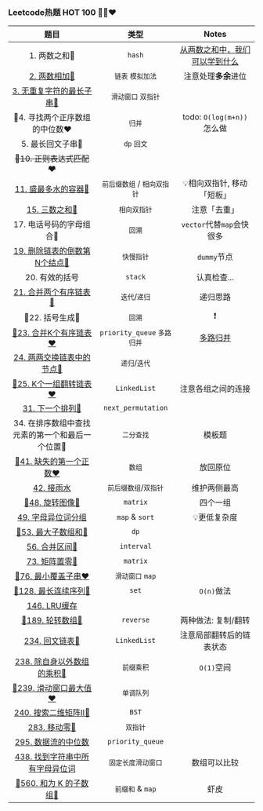 ### Leetcode热题 HOT 100 💚🧡❤️

|   题目    |    类型    |   Notes  |
|   :-:   |   :-:   |   :-:   |
|1. 两数之和💚|`hash`|[从两数之和中，我们可以学到什么](https://leetcode.cn/problems/two-sum/solutions/2326193/dong-hua-cong-liang-shu-zhi-he-zhong-wo-0yvmj/)|
|[2. 两数相加🧡](https://leetcode.cn/problems/add-two-numbers/)|`链表` `模拟加法`|注意处理**多余**进位|
|[3. 无重复字符的最长子串🧡](/workspace/3.无重复字符的最长子串.cpp)|`滑动窗口` `双指针`|
|📌4. 寻找两个正序数组的中位数❤️|`归并`|todo: `O(log(m+n))`怎么做|
|5. 最长回文子串🧡|`dp` `回文`|
|~~📌10. 正则表达式匹配❤️~~|  |
|[11. 盛最多水的容器🧡](/workspace/11.盛最多水的容器.cpp)|`前后缀数组` / `相向双指针`|💡相向双指针, 移动「短板」|
|[15. 三数之和🧡](/workspace/15.三数之和.cpp)|`相向双指针`|注意「去重」|
|17. 电话号码的字母组合🧡|`回溯`|`vector`代替`map`会快很多|
|[19. 删除链表的倒数第N个结点🧡](/workspace/19.删除链表的倒数第-n-个结点.cpp)|`快慢指针`|`dummy`节点|
|20. 有效的括号|`stack`|认真检查...|
|[21. 合并两个有序链表💚](/workspace/21.合并两个有序链表.cpp)|`迭代`/`递归`|递归思路|
|📌22. 括号生成🧡|`回溯`| ❗️ |
|[📌23. 合并K个有序链表❤️](/workspace/23.合并k个升序链表.cpp)|`priority_queue` `多路归并`|[多路归并](/markdown/%E4%B8%93%E9%A2%98%20-%20%E5%A4%9A%E8%B7%AF%E5%BD%92%E5%B9%B6.md)|
|[24. 两两交换链表中的节点🧡](/workspace/24.两两交换链表中的节点.cpp)|`递归`/`迭代`|
|[📌25. K个一组翻转链表❤️](/workspace/25.k-个一组翻转链表.cpp)|`LinkedList`|注意各组之间的连接
|[31. 下一个排列🧡](/workspace/31.%E4%B8%8B%E4%B8%80%E4%B8%AA%E6%8E%92%E5%88%97.cpp)|`next_permutation`|  |
|34. 在排序数组中查找元素的第一个和最后一个位置🧡|`二分查找`|模板题|
|[📌41. 缺失的第一个正数❤️](/workspace/41.%E7%BC%BA%E5%A4%B1%E7%9A%84%E7%AC%AC%E4%B8%80%E4%B8%AA%E6%AD%A3%E6%95%B0.cpp)|`数组`|放回原位|
|[42. 接雨水](/workspace/42.接雨水.cpp)|`前后缀数组`/`双指针`|维护两侧最高|
|[📌48. 旋转图像🧡](/workspace/48.旋转图像.cpp)|`matrix`|四个一组|
|[49. 字母异位词分组](/workspace/49.字母异位词分组.cpp)|`map` & `sort`|💡更低复杂度|
|[📌53. 最大子数组和🧡](/workspace/53.最大子数组和.cpp)|`dp`|
|[56. 合并区间🧡](/workspace/56.合并区间.cpp)|`interval`|
|[73. 矩阵置零🧡](/workspace/73.矩阵置零.cpp)|`matrix`|
|[📌76. 最小覆盖子串❤️](/workspace/76.%E6%9C%80%E5%B0%8F%E8%A6%86%E7%9B%96%E5%AD%90%E4%B8%B2.cpp)|`滑动窗口` `map`|
|[📌128. 最长连续序列🧡](/workspace/128.最长连续序列.cpp)|`set`|`O(n)`做法|
|[146. LRU缓存](/workspace/146)
|[📌189. 轮转数组🧡](/workspace/189.轮转数组.cpp)|`reverse`|两种做法: 复制/翻转|
|[234. 回文链表💚](/workspace/234.回文链表.cpp)|`LinkedList`|注意局部翻转后的链表状态|
|[238. 除自身以外数组的乘积🧡](/workspace/238.除自身以外数组的乘积.cpp)|`前缀乘积`|`O(1)`空间|
|[📌239. 滑动窗口最大值❤️](/acwing/Section%202/acwing%20-%20%E5%8D%95%E8%B0%83%E9%98%9F%E5%88%97.md)|`单调队列`|
|[240. 搜索二维矩阵II🧡](/workspace/240.搜索二维矩阵-ii.cpp)|`BST`|
|[283. 移动零💚](/workspace/283.移动零.cpp)|`双指针`|
|[295. 数据流的中位数](/workspace/295.%E6%95%B0%E6%8D%AE%E6%B5%81%E7%9A%84%E4%B8%AD%E4%BD%8D%E6%95%B0.cpp)|`priority_queue`|
|[438. 找到字符串中所有字母异位词](/workspace/438.找到字符串中所有字母异位词.cpp)|`固定长度滑动窗口`|数组可以比较|
|[📌560. 和为 K 的子数组🧡](/workspace/560.和为-k-的子数组.cpp)|`前缀和` & `map`|虾皮|